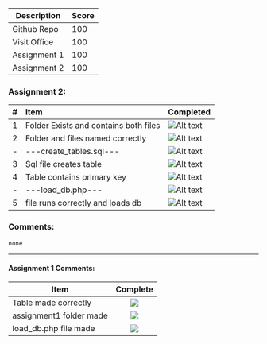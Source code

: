 | Description                             | Score |
|-----------------------------------------|-------|
| Github Repo                             |  100  |
| Visit Office                            | 100 |
| Assignment 1                            |  100  |
| Assignment 2                            |  100  |

### Assignment 2:
| #   | Item                                  | Completed      |
|:----|:--------------------------------------|:---------------|
| 1   | Folder Exists and contains both files | ![Alt text][1] |
| 2   | Folder and files named correctly      | ![Alt text][1] |
| -   | ---create_tables.sql---               | ![Alt text][1] |
| 3   | Sql file creates table                | ![Alt text][1] |
| 4   | Table contains primary key            | ![Alt text][1] |
| -   | ---load_db.php---                     | ![Alt text][1] |
| 5	  | file runs correctly and loads db      | ![Alt text][1] |
### Comments:
```
none
```

----

#### Assignment 1 Comments:

| Item                             | Complete |
|-----------------------------------------|:-------:|
| Table made correctly                    |  ![](http://f.cl.ly/items/3E231i211n2E042B1U3K/right.png)  |
| assignment1 folder made                 |  ![](http://f.cl.ly/items/3E231i211n2E042B1U3K/right.png)  |
| load_db.php file made                   |  ![](http://f.cl.ly/items/3E231i211n2E042B1U3K/right.png)  |

[1]: http://f.cl.ly/items/3E231i211n2E042B1U3K/right.png  "Correct"
[2]: http://f.cl.ly/items/2X473C1Q1F2x3S1E4231/wrong.gif  "Incorrect"
[3]: http://f.cl.ly/items/1A0d2Q1J1N1u0C3g0C1s/null.gif  "Errors"
